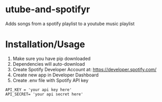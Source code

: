 # utube-and-spotifyr
Adds songs from a spotify playlist to a youtube music playlist

# Installation/Usage
1. Make sure you have pip downloaded
2. Dependencies will auto-download
4. Create Spotify Developer Account at: https://developer.spotify.com/
5. Create new app in Developer Dashboard
6. Create .env file with Spotify API key
``` 
API_KEY = 'your api key here'
API_SECRET= 'your api secret here'
```
